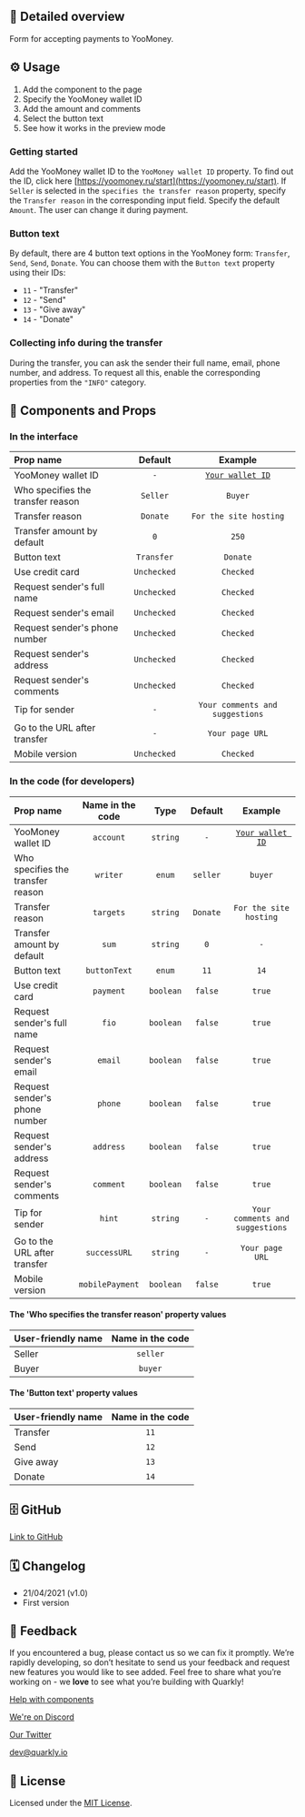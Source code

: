 ## 📖 Detailed overview

Form for accepting payments to YooMoney.

## ⚙️ Usage

1.  Add the component to the page
2.  Specify the YooMoney wallet ID
3.  Add the amount and comments
4.  Select the button text
5.  See how it works in the preview mode

### Getting started

Add the YooMoney wallet ID to the `YooMoney wallet ID` property. To find out the ID, click here [https://yoomoney.ru/start](https://yoomoney.ru/start). If `Seller` is selected in the `specifies the transfer reason` property, specify the `Transfer reason` in the corresponding input field. Specify the default `Amount`. The user can change it during payment.

### Button text

By default, there are 4 button text options in the YooMoney form: `Transfer`, `Send`, `Send`, `Donate`. You can choose them with the `Button text` property using their IDs:

-   `11` - "Transfer"
-   `12` - "Send"
-   `13` - "Give away"
-   `14` - "Donate"

### Collecting info during the transfer

During the transfer, you can ask the sender their full name, email, phone number, and address. To request all this, enable the corresponding properties from the `"INFO"` category.

## 🧩 Components and Props

### In the interface

| Prop name                         |   Default   |                    Example                    |
| :-------------------------------- | :---------: | :-------------------------------------------: |
| YooMoney wallet ID                |     `-`     | [`Your wallet ID`](https://yoomoney.ru/start) |
| Who specifies the transfer reason |  `Seller`   |                    `Buyer`                    |
| Transfer reason                   |  `Donate`   |            `For the site hosting`             |
| Transfer amount by default        |     `0`     |                     `250`                     |
| Button text                       | `Transfer`  |                   `Donate`                    |
| Use credit card                   | `Unchecked` |                   `Checked`                   |
| Request sender's full name        | `Unchecked` |                   `Checked`                   |
| Request sender's email            | `Unchecked` |                   `Checked`                   |
| Request sender's phone number     | `Unchecked` |                   `Checked`                   |
| Request sender's address          | `Unchecked` |                   `Checked`                   |
| Request sender's comments         | `Unchecked` |                   `Checked`                   |
| Tip for sender                    |     `-`     |        `Your comments and suggestions`        |
| Go to the URL after transfer      |     `-`     |                `Your page URL`                |
| Mobile version                    | `Unchecked` |                   `Checked`                   |

### In the code (for developers)

| Prop name                         | Name in the code |   Type    | Default  |                    Example                    |
| :-------------------------------- | :--------------: | :-------: | :------: | :-------------------------------------------: |
| YooMoney wallet ID                |    `account`     | `string`  |   `-`    | [`Your wallet ID`](https://yoomoney.ru/start) |
| Who specifies the transfer reason |     `writer`     |  `enum`   | `seller` |                    `buyer`                    |
| Transfer reason                   |    `targets`     | `string`  | `Donate` |            `For the site hosting`             |
| Transfer amount by default        |      `sum`       | `string`  |   `0`    |                      `-`                      |
| Button text                       |   `buttonText`   |  `enum`   |   `11`   |                     `14`                      |
| Use credit card                   |    `payment`     | `boolean` | `false`  |                    `true`                     |
| Request sender's full name        |      `fio`       | `boolean` | `false`  |                    `true`                     |
| Request sender's email            |     `email`      | `boolean` | `false`  |                    `true`                     |
| Request sender's phone number     |     `phone`      | `boolean` | `false`  |                    `true`                     |
| Request sender's address          |    `address`     | `boolean` | `false`  |                    `true`                     |
| Request sender's comments         |    `comment`     | `boolean` | `false`  |                    `true`                     |
| Tip for sender                    |      `hint`      | `string`  |   `-`    |        `Your comments and suggestions`        |
| Go to the URL after transfer      |   `successURL`   | `string`  |   `-`    |                `Your page URL`                |
| Mobile version                    | `mobilePayment`  | `boolean` | `false`  |                    `true`                     |

#### The 'Who specifies the transfer reason' property values

| User-friendly name | Name in the code |
| :----------------- | :--------------: |
| Seller             |     `seller`     |
| Buyer              |     `buyer`      |

#### The 'Button text' property values

| User-friendly name | Name in the code |
| :----------------- | :--------------: |
| Transfer           |       `11`       |
| Send               |       `12`       |
| Give away          |       `13`       |
| Donate             |       `14`       |

## 🗄 GitHub

[Link to GitHub](https://github.com/quarkly/community-kit/tree/master/src/YoomoneyDonateForm)

## 🗓 Changelog

-   21/04/2021 (v1.0)
-   First version

## 📮 Feedback

If you encountered a bug, please contact us so we can fix it promptly. We’re rapidly developing, so don’t hesitate to send us your feedback and request new features you would like to see added. Feel free to share what you’re working on - we **love** to see what you’re building with Quarkly!

[Help with components](https://community.quarkly.io/c/requests/11)

[We're on Discord](https://discord.gg/SuF9vCMJGW)

[Our Twitter](https://twitter.com/quarklyapp)

[dev@quarkly.io](mailto:dev@quarkly.io)

## 📝 License

Licensed under the [MIT License](./LICENSE).
